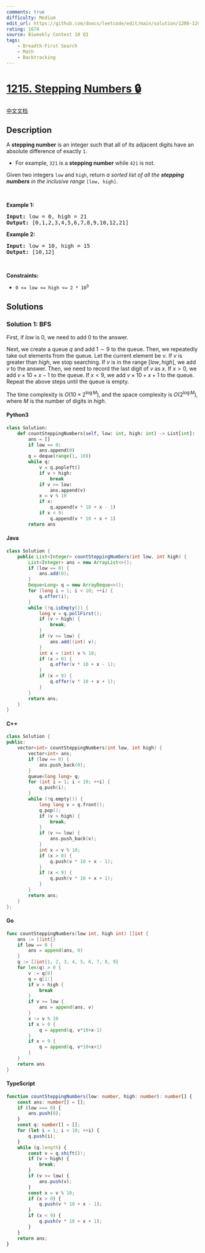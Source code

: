 ```yaml
---
comments: true
difficulty: Medium
edit_url: https://github.com/doocs/leetcode/edit/main/solution/1200-1299/1215.Stepping%20Numbers/README_EN.md
rating: 1674
source: Biweekly Contest 10 Q3
tags:
    - Breadth-First Search
    - Math
    - Backtracking
---
```


<!-- problem:start -->

# [1215. Stepping Numbers 🔒](https://leetcode.com/problems/stepping-numbers)

[中文文档](/solution/1200-1299/1215.Stepping%20Numbers/README.md)

## Description

<!-- description:start -->

<p>A <strong>stepping number</strong> is an integer such that all of its adjacent digits have an absolute difference of exactly <code>1</code>.</p>

<ul>
	<li>For example, <code>321</code> is a <strong>stepping number</strong> while <code>421</code> is not.</li>
</ul>

<p>Given two integers <code>low</code> and <code>high</code>, return <em>a sorted list of all the <strong>stepping numbers</strong> in the inclusive range</em> <code>[low, high]</code>.</p>

<p>&nbsp;</p>
<p><strong class="example">Example 1:</strong></p>

<pre>
<strong>Input:</strong> low = 0, high = 21
<strong>Output:</strong> [0,1,2,3,4,5,6,7,8,9,10,12,21]
</pre>

<p><strong class="example">Example 2:</strong></p>

<pre>
<strong>Input:</strong> low = 10, high = 15
<strong>Output:</strong> [10,12]
</pre>

<p>&nbsp;</p>
<p><strong>Constraints:</strong></p>

<ul>
	<li><code>0 &lt;= low &lt;= high &lt;= 2 * 10<sup>9</sup></code></li>
</ul>

<!-- description:end -->

## Solutions

<!-- solution:start -->

### Solution 1: BFS

First, if $low$ is $0$, we need to add $0$ to the answer.

Next, we create a queue $q$ and add $1 \sim 9$ to the queue. Then, we repeatedly take out elements from the queue. Let the current element be $v$. If $v$ is greater than $high$, we stop searching. If $v$ is in the range $[low, high]$, we add $v$ to the answer. Then, we need to record the last digit of $v$ as $x$. If $x \gt 0$, we add $v \times 10 + x - 1$ to the queue. If $x \lt 9$, we add $v \times 10 + x + 1$ to the queue. Repeat the above steps until the queue is empty.

The time complexity is $O(10 \times 2^{\log M})$, and the space complexity is $O(2^{\log M})$, where $M$ is the number of digits in $high$.

<!-- tabs:start -->

#### Python3

```python
class Solution:
    def countSteppingNumbers(self, low: int, high: int) -> List[int]:
        ans = []
        if low == 0:
            ans.append(0)
        q = deque(range(1, 10))
        while q:
            v = q.popleft()
            if v > high:
                break
            if v >= low:
                ans.append(v)
            x = v % 10
            if x:
                q.append(v * 10 + x - 1)
            if x < 9:
                q.append(v * 10 + x + 1)
        return ans
```

#### Java

```java
class Solution {
    public List<Integer> countSteppingNumbers(int low, int high) {
        List<Integer> ans = new ArrayList<>();
        if (low == 0) {
            ans.add(0);
        }
        Deque<Long> q = new ArrayDeque<>();
        for (long i = 1; i < 10; ++i) {
            q.offer(i);
        }
        while (!q.isEmpty()) {
            long v = q.pollFirst();
            if (v > high) {
                break;
            }
            if (v >= low) {
                ans.add((int) v);
            }
            int x = (int) v % 10;
            if (x > 0) {
                q.offer(v * 10 + x - 1);
            }
            if (x < 9) {
                q.offer(v * 10 + x + 1);
            }
        }
        return ans;
    }
}
```

#### C++

```cpp
class Solution {
public:
    vector<int> countSteppingNumbers(int low, int high) {
        vector<int> ans;
        if (low == 0) {
            ans.push_back(0);
        }
        queue<long long> q;
        for (int i = 1; i < 10; ++i) {
            q.push(i);
        }
        while (!q.empty()) {
            long long v = q.front();
            q.pop();
            if (v > high) {
                break;
            }
            if (v >= low) {
                ans.push_back(v);
            }
            int x = v % 10;
            if (x > 0) {
                q.push(v * 10 + x - 1);
            }
            if (x < 9) {
                q.push(v * 10 + x + 1);
            }
        }
        return ans;
    }
};
```

#### Go

```go
func countSteppingNumbers(low int, high int) []int {
	ans := []int{}
	if low == 0 {
		ans = append(ans, 0)
	}
	q := []int{1, 2, 3, 4, 5, 6, 7, 8, 9}
	for len(q) > 0 {
		v := q[0]
		q = q[1:]
		if v > high {
			break
		}
		if v >= low {
			ans = append(ans, v)
		}
		x := v % 10
		if x > 0 {
			q = append(q, v*10+x-1)
		}
		if x < 9 {
			q = append(q, v*10+x+1)
		}
	}
	return ans
}
```

#### TypeScript

```ts
function countSteppingNumbers(low: number, high: number): number[] {
    const ans: number[] = [];
    if (low === 0) {
        ans.push(0);
    }
    const q: number[] = [];
    for (let i = 1; i < 10; ++i) {
        q.push(i);
    }
    while (q.length) {
        const v = q.shift()!;
        if (v > high) {
            break;
        }
        if (v >= low) {
            ans.push(v);
        }
        const x = v % 10;
        if (x > 0) {
            q.push(v * 10 + x - 1);
        }
        if (x < 9) {
            q.push(v * 10 + x + 1);
        }
    }
    return ans;
}
```

<!-- tabs:end -->

<!-- solution:end -->

<!-- problem:end -->
